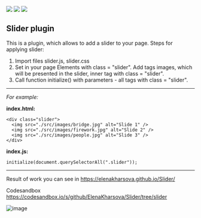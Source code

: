<img src="https://img.shields.io/badge/JS-yellow"> <img src="https://img.shields.io/badge/HTML-orange"> <img src="https://img.shields.io/badge/CSS-purple">

## Slider plugin

This is a plugin, which allows to add a slider to your page.
Steps for applying slider:

1. Import files slider.js, slider.css
2. Set in your page Elements with class = "slider". Add tags images, which will be presented in the slider, inner tag with class = "slider".
3. Call function initialize() with parameters - all tags with class = "slider".
-------------------------------------------------------------------------------
<i>For example:</i>

<b>index.html:</b>
```
<div class="slider"> 
  <img src="./src/images/bridge.jpg" alt="Slide 1" />
  <img src="./src/images/firework.jpg" alt="Slide 2" />
  <img src="./src/images/people.jpg" alt="Slide 3" />
</div>
```

<b>index.js:</b>
```
initialize(document.querySelectorAll(".slider"));
```
------------------------------------------------------------------------------
Result of work you can see in https://elenakharsova.github.io/Slider/

Codesandbox https://codesandbox.io/s/github/ElenaKharsova/Slider/tree/slider

![image](https://github.com/ElenaKharsova/Slider/assets/96537658/bca197cf-829c-4993-a390-7c53fa5d6d3c)
